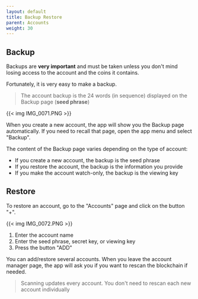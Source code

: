 ```yaml
---
layout: default
title: Backup Restore
parent: Accounts
weight: 30
---
```


## Backup

Backups are **very important** and must be taken unless you don't mind losing access to the account
and the coins it contains.

Fortunately, it is very easy to make a backup.

> The account backup is the 24 words (in sequence) displayed on the Backup page (**seed phrase**)

{{< img IMG_0071.PNG >}}

When you create a new account, the app will show you the Backup page automatically.
If you need to recall that page, open the app menu and select "Backup".

The content of the Backup page varies depending on the type of account:

- If you create a new account, the backup is the seed phrase
- If you restore the account, the backup is the information you provide
- If you make the account watch-only, the backup is the viewing key

## Restore

To restore an account, go to the "Accounts" page and click on the button "+".

{{< img IMG_0072.PNG >}}

1. Enter the account name
2. Enter the seed phrase, secret key, or viewing key
3. Press the button "ADD"

You can add/restore several accounts. When you leave the account manager page,
the app will ask you if you want to rescan the blockchain if needed.

> Scanning updates every account. You don't need to rescan each new account individually